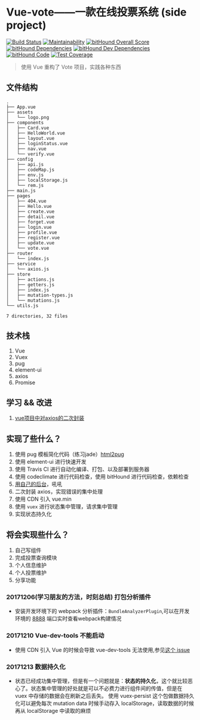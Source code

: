 # Vue-vote——一款在线投票系统 (side project)

[![Build Status](https://travis-ci.org/Raoul1996/vue-vote.svg?branch=master)](https://travis-ci.org/Raoul1996/vue-vote)
[![Maintainability](https://api.codeclimate.com/v1/badges/b68da294651f58e8d2f7/maintainability)](https://codeclimate.com/github/Raoul1996/vue-vote/maintainability)
[![bitHound Overall Score](https://www.bithound.io/github/Raoul1996/vue-vote/badges/score.svg)](https://www.bithound.io/github/Raoul1996/vue-vote)
[![bitHound Dependencies](https://www.bithound.io/github/Raoul1996/vue-vote/badges/dependencies.svg)](https://www.bithound.io/github/Raoul1996/vue-vote/a606c4cfb7944fe7edce9ff1d05474fc3986b640/dependencies/npm)
[![bitHound Dev Dependencies](https://www.bithound.io/github/Raoul1996/vue-vote/badges/devDependencies.svg)](https://www.bithound.io/github/Raoul1996/vue-vote/a606c4cfb7944fe7edce9ff1d05474fc3986b640/dependencies/npm)
[![bitHound Code](https://www.bithound.io/github/Raoul1996/vue-vote/badges/code.svg)](https://www.bithound.io/github/Raoul1996/vue-vote)
[![Test Coverage](https://api.codeclimate.com/v1/badges/b68da294651f58e8d2f7/test_coverage)](https://codeclimate.com/github/Raoul1996/vue-vote/test_coverage)

> 使用 Vue 重构了 Vote 项目，实践各种东西

## 文件结构
```
.
├── App.vue
├── assets
│   └── logo.png
├── components
│   ├── Card.vue
│   ├── HelloWorld.vue
│   ├── layout.vue
│   ├── loginStatus.vue
│   ├── nav.vue
│   └── verify.vue
├── config
│   ├── api.js
│   ├── codeMap.js
│   ├── env.js
│   ├── localStorage.js
│   └── rem.js
├── main.js
├── pages
│   ├── 404.vue
│   ├── Hello.vue
│   ├── create.vue
│   ├── detail.vue
│   ├── forget.vue
│   ├── login.vue
│   ├── profile.vue
│   ├── register.vue
│   ├── update.vue
│   └── vote.vue
├── router
│   └── index.js
├── service
│   └── axios.js
├── store
│   ├── actions.js
│   ├── getters.js
│   ├── index.js
│   ├── mutation-types.js
│   └── mutations.js
└── utils.js

7 directories, 32 files

```
## 技术栈

1. Vue
2. Vuex
3. pug
4. element-ui
5. axios
6. Promise

## 学习 && 改进
1. [vue项目中对axios的二次封装](https://juejin.im/post/5a293e50f265da432153f190)
## 实现了些什么？

1. 使用 pug 模板简化代码（练习jade）[html2pug](http://html2jade.vida.io/)
2. 使用 element-ui 进行快速开发
3. 使用 Travis CI 进行自动化编译、打包、以及部署到服务器
4. 使用 codeclimate 进行代码检查，使用 bitHound 进行代码检查，依赖检查
5. [用自己的后台](https://github.com/Raoul1996/koa-vote)，吼吼
6. 二次封装 axios，实现错误的集中处理
7. 使用 CDN 引入 vue.min
8. 使用 `vuex` 进行状态集中管理，请求集中管理
9. 实现状态持久化

## 将会实现些什么？

1. 自己写组件
2. 完成投票查询模块
3. 个人信息维护
4. 个人投票维护
5. 分享功能

### 20171206(学习朋友的方法，时刻总结) 打包分析插件
- 安装开发环境下的 webpack 分析插件：`BundleAnalyzerPlugin`,可以在开发环境的 [8888](http://localhost:8888) 端口实时查看webpack构建情况

### 20171210 Vue-dev-tools 不能启动

- 使用 CDN 引入 Vue 的时候会导致 vue-dev-tools 无法使用,参见[这个 issue](https://github.com/vuejs/vue-devtools/issues/190)

### 20171213 数据持久化

- 状态已经成功集中管理，但是有一个问题就是：**状态的持久化**，这个就比较恶心了。状态集中管理的好处就是可以不必费力进行组件间的传值，但是在 vuex 中存储的数据会在刷新之后丢失。
使用 vuex-persist 这个包做数据持久化可以避免每次 mutation data 时候手动存入 localStorage，读取数据的时候再从 localStorage 中读取的麻烦

